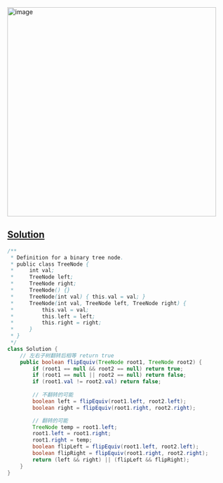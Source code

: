 <img width="476" alt="image" src="https://github.com/kkkkevx/DSA2/assets/108632304/a7b84a80-4f22-48f0-9953-b19a56a5ff6e">


## [Solution](https://leetcode.cn/problems/flip-equivalent-binary-trees/description/)

```java
/**
 * Definition for a binary tree node.
 * public class TreeNode {
 *     int val;
 *     TreeNode left;
 *     TreeNode right;
 *     TreeNode() {}
 *     TreeNode(int val) { this.val = val; }
 *     TreeNode(int val, TreeNode left, TreeNode right) {
 *         this.val = val;
 *         this.left = left;
 *         this.right = right;
 *     }
 * }
 */
class Solution {
    // 左右子树翻转后相等 return true
    public boolean flipEquiv(TreeNode root1, TreeNode root2) {
        if (root1 == null && root2 == null) return true;
        if (root1 == null || root2 == null) return false;
        if (root1.val != root2.val) return false;
        
        // 不翻转的可能
        boolean left = flipEquiv(root1.left, root2.left);
        boolean right = flipEquiv(root1.right, root2.right);

        // 翻转的可能
        TreeNode temp = root1.left;
        root1.left = root1.right;
        root1.right = temp;
        boolean flipLeft = flipEquiv(root1.left, root2.left);
        boolean flipRight = flipEquiv(root1.right, root2.right);
        return (left && right) || (flipLeft && flipRight);
    }
}
```
